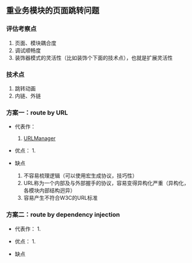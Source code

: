 ## 重业务模块的页面跳转问题

### 评估考察点

  1. 页面、模块耦合度
  2. 调试顺畅度
  3. 装饰器模式的灵活性（比如装饰个下面的技术点），也就是扩展灵活性

### 技术点

  1. 跳转动画
  2. 内链、外链

### 方案一：route by URL

  * 代表作：
    1. [URLManager](https://github.com/gaosboy/urlmanager)

  * 优点：
    1.

  * 缺点
    1. 不容易梳理逻辑（可以使用宏生成协议，技巧性）
    2. URL称为一个内部及与外部握手的协议，容易变得异构化严重（异构化，各模块内部结构迥异）
    3. 容易产生不符合W3C的URL标准

### 方案二：route by dependency injection

  * 代表作：
    1.

  * 优点：
    1.

  * 缺点
